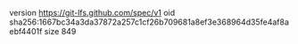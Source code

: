 version https://git-lfs.github.com/spec/v1
oid sha256:1667bc34a3da37872a257c1cf26b709681a8ef3e368964d35fe4af8aebf4401f
size 849
